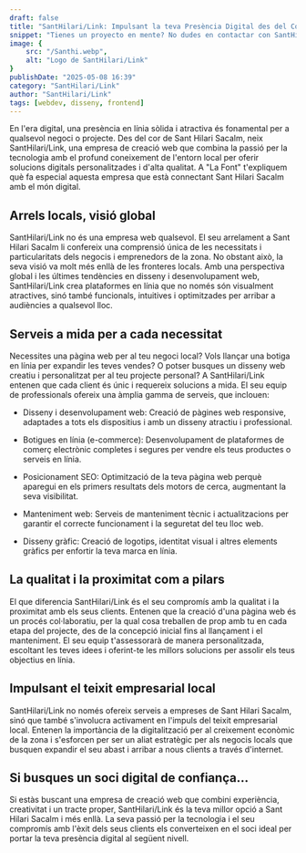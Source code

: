 ```yaml
---
draft: false
title: "SantHilari/Link: Impulsant la teva Presència Digital des del Cor de Sant Hilari Sacalm"
snippet: "Tienes un proyecto en mente? No dudes en contactar con SantHilari/Link y descubre cómo pueden ayudarte a conectar tu visión con el mundo online. En 'La Fuente' estamos seguros de que su trabajo dejará una huella digital positiva en la comarca y más allá."
image: {
    src: "/Santhi.webp",
    alt: "Logo de SantHilari/Link"
}
publishDate: "2025-05-08 16:39"
category: "SantHilari/Link"
author: "SantHilari/Link"
tags: [webdev, disseny, frontend]
---
```


En l'era digital, una presència en línia sòlida i atractiva és fonamental per a qualsevol negoci o projecte. Des del cor de Sant Hilari Sacalm, neix SantHilari/Link, una empresa de creació web que combina la passió per la tecnologia amb el profund coneixement de l'entorn local per oferir solucions digitals personalitzades i d'alta qualitat. A "La Font" t'expliquem què fa especial aquesta empresa que està connectant Sant Hilari Sacalm amb el món digital.

## Arrels locals, visió global

SantHilari/Link no és una empresa web qualsevol. El seu arrelament a Sant Hilari Sacalm li confereix una comprensió única de les necessitats i particularitats dels negocis i emprenedors de la zona. No obstant això, la seva visió va molt més enllà de les fronteres locals. Amb una perspectiva global i les últimes tendències en disseny i desenvolupament web, SantHilari/Link crea plataformes en línia que no només són visualment atractives, sinó també funcionals, intuitives i optimitzades per arribar a audiències a qualsevol lloc.

## Serveis a mida per a cada necessitat

Necessites una pàgina web per al teu negoci local? Vols llançar una botiga en línia per expandir les teves vendes? O potser busques un disseny web creatiu i personalitzat per al teu projecte personal? A SantHilari/Link entenen que cada client és únic i requereix solucions a mida. El seu equip de professionals ofereix una àmplia gamma de serveis, que inclouen:

- Disseny i desenvolupament web: Creació de pàgines web responsive, adaptades a tots els dispositius i amb un disseny atractiu i professional.

- Botigues en línia (e-commerce): Desenvolupament de plataformes de comerç electrònic completes i segures per vendre els teus productes o serveis en línia.

- Posicionament SEO: Optimització de la teva pàgina web perquè aparegui en els primers resultats dels motors de cerca, augmentant la seva visibilitat.

- Manteniment web: Serveis de manteniment tècnic i actualitzacions per garantir el correcte funcionament i la seguretat del teu lloc web.

- Disseny gràfic: Creació de logotips, identitat visual i altres elements gràfics per enfortir la teva marca en línia.

## La qualitat i la proximitat com a pilars

El que diferencia SantHilari/Link és el seu compromís amb la qualitat i la proximitat amb els seus clients. Entenen que la creació d'una pàgina web és un procés col·laboratiu, per la qual cosa treballen de prop amb tu en cada etapa del projecte, des de la concepció inicial fins al llançament i el manteniment. El seu equip t'assessorarà de manera personalitzada, escoltant les teves idees i oferint-te les millors solucions per assolir els teus objectius en línia.

## Impulsant el teixit empresarial local

SantHilari/Link no només ofereix serveis a empreses de Sant Hilari Sacalm, sinó que també s'involucra activament en l'impuls del teixit empresarial local. Entenen la importància de la digitalització per al creixement econòmic de la zona i s'esforcen per ser un aliat estratègic per als negocis locals que busquen expandir el seu abast i arribar a nous clients a través d'internet.

## Si busques un soci digital de confiança...

Si estàs buscant una empresa de creació web que combini experiència, creativitat i un tracte proper, SantHilari/Link és la teva millor opció a Sant Hilari Sacalm i més enllà. La seva passió per la tecnologia i el seu compromís amb l'èxit dels seus clients els converteixen en el soci ideal per portar la teva presència digital al següent nivell.

